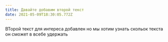 ```yaml
---
title: Давайте добавим второй текст
date: 2021-05-09T18:30:05.772Z
---
```

ВТорой текст для интереса добавлен но мы хотим узнать скольок текста он сможет  в всебе удержать
